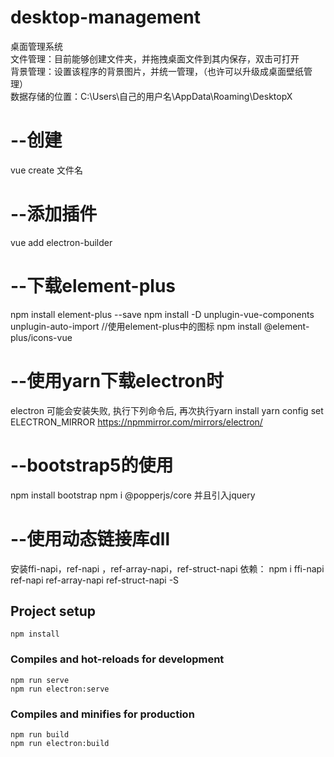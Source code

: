 # desktop-management
桌面管理系统  
文件管理：目前能够创建文件夹，并拖拽桌面文件到其内保存，双击可打开  
背景管理：设置该程序的背景图片，并统一管理，（也许可以升级成桌面壁纸管理）  
数据存储的位置：C:\Users\自己的用户名\AppData\Roaming\DesktopX  
# --创建
vue create 文件名
# --添加插件
vue add electron-builder
# --下载element-plus
npm install element-plus --save
npm install -D unplugin-vue-components unplugin-auto-import
//使用element-plus中的图标
npm install @element-plus/icons-vue

# --使用yarn下载electron时
electron 可能会安装失败, 执行下列命令后, 再次执行yarn install
yarn config set ELECTRON_MIRROR https://npmmirror.com/mirrors/electron/

# --bootstrap5的使用
npm install bootstrap
npm i @popperjs/core
并且引入jquery

# --使用动态链接库dll
安装ffi-napi，ref-napi ，ref-array-napi，ref-struct-napi 依赖：
npm i ffi-napi ref-napi ref-array-napi ref-struct-napi -S




## Project setup
```
npm install
```

### Compiles and hot-reloads for development
```
npm run serve
npm run electron:serve
```

### Compiles and minifies for production
```
npm run build
npm run electron:build
```
